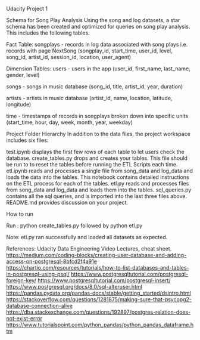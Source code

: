 Udacity Project 1

Schema for Song Play Analysis
Using the song and log datasets, a star schema has been created and optimized for queries on song play analysis. This includes the following tables.

Fact Table:
songplays - records in log data associated with song plays i.e. records with page NextSong
(songplay_id, start_time, user_id, level, song_id, artist_id, session_id, location, user_agent)

Dimension Tables:
users - users in the app
(user_id, first_name, last_name, gender, level)

songs - songs in music database
(song_id, title, artist_id, year, duration)

artists - artists in music database
(artist_id, name, location, latitude, longitude)

time - timestamps of records in songplays broken down into specific units
(start_time, hour, day, week, month, year, weekday)


Project Folder Hierarchy
In addition to the data files, the project workspace includes six files:

test.ipynb displays the first few rows of each table to let users check the database.
create_tables.py drops and creates your tables. This file should be run to to reset the tables before running the ETL Scripts each time.
etl.ipynb reads and processes a single file from song_data and log_data and loads the data into the tables. This notebook contains detailed instructions on the ETL process for each of the tables.
etl.py reads and processes files from song_data and log_data and loads them into the tables.
sql_queries.py contains all the sql queries, and is imported into the last three files above.
README.md provides discussion on your project.


How to run

Run : python create_tables.py followed by python etl.py

Note: etl.py ran successfully and loaded all datasets as expected.

References:
Udacity Data Engineering Video Lectures, cheat sheet. 
https://medium.com/coding-blocks/creating-user-database-and-adding-access-on-postgresql-8bfcd2f4a91e
https://chartio.com/resources/tutorials/how-to-list-databases-and-tables-in-postgresql-using-psql/
https://www.postgresqltutorial.com/postgresql-foreign-key/
https://www.postgresqltutorial.com/postgresql-insert/
https://www.postgresql.org/docs/8.0/sql-alteruser.html
https://pandas.pydata.org/pandas-docs/stable/getting_started/dsintro.html
https://stackoverflow.com/questions/1281875/making-sure-that-psycopg2-database-connection-alive
https://dba.stackexchange.com/questions/192897/postgres-relation-does-not-exist-error
https://www.tutorialspoint.com/python_pandas/python_pandas_dataframe.htm


